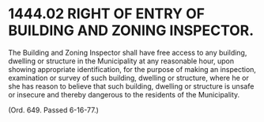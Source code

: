 1444.02 RIGHT OF ENTRY OF BUILDING AND ZONING INSPECTOR.
========================================================

The Building and Zoning Inspector shall have free access to any
building, dwelling or structure in the Municipality at any reasonable
hour, upon showing appropriate identification, for the purpose of making
an inspection, examination or survey of such building, dwelling or
structure, where he or she has reason to believe that such building,
dwelling or structure is unsafe or insecure and thereby dangerous to the
residents of the Municipality.

(Ord. 649. Passed 6-16-77.)
